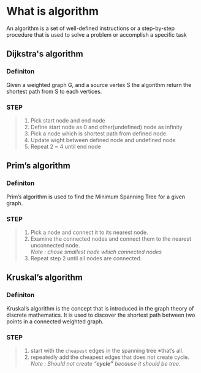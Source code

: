 # What is algorithm
An algorithm is a set of well-defined instructions or a step-by-step procedure that is used to solve a problem or accomplish a specific task

## Dijkstra's algorithm
### Definiton
Given a weighted graph G, and a source vertex S the algorithm return the shortest path from S to each vertices.

### STEP
> 1. Pick start node and end node
> 2. Define start node as 0 and other(undefined) node as infinity
> 3. Pick a node which is shortest path from defined node. 
> 4. Update wight between defined node and undefined node
> 5. Repeat 2 ~ 4 until end node


## Prim’s algorithm
### Definiton
Prim’s algorithm is used to find the Minimum Spanning Tree for a given graph.

### STEP
> 1. Pick a node and connect it to its nearest node.
> 2. Examine the connected nodes and connect them to the nearest unconnected node.<br>
> *Note : chose smallest node which connected nodes*
> 3. Repeat step 2 until all nodes are connected.

## Kruskal’s algorithm
### Definiton
Kruskal’s algorithm is the concept that is introduced in the graph theory of discrete mathematics. It is used to discover the shortest path between two points in a connected weighted graph.


### STEP
> 1. start with the `cheapest` edges in the spanning tree ※that’s all.<br>
> 2. repeatedly add the cheapest edges that does not create cycle.<br>
> *Note : Should not create “**cycle”** because it should be tree.*